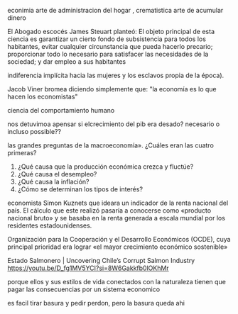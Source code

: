 econimia arte de administracion del hogar , crematistica arte de acumular dinero

El Abogado escocés James Steuart planteó: El objeto principal de esta ciencia es garantizar un cierto fondo de subsistencia para todos los habitantes, evitar cualquier circunstancia que pueda hacerlo precario; proporcionar todo lo necesario para satisfacer las necesidades de la sociedad; y dar empleo a sus habitantes 

indiferencia implícita hacia las mujeres y los esclavos propia de la época).

Jacob Viner bromea diciendo simplemente que: "la economía es lo que hacen los economistas"

ciencia del comportamiento humano

nos detuvimoa apensar si elcrecimiento del pib era desado? necesario o incluso possible??

las grandes preguntas de la macroeconomía». ¿Cuáles
eran las cuatro primeras?
1. ¿Qué causa que la producción económica crezca y fluctúe?
2. ¿Qué causa el desempleo?
3. ¿Qué causa la inflación?
4. ¿Cómo se determinan los tipos de interés?

economista Simon Kuznets que ideara un indicador de la renta nacional del país. El cálculo que este realizó pasaría a conocerse como «producto nacional bruto» y se basaba en la renta generada a escala mundial por los residentes estadounidenses. 

Organización para la Cooperación y el
Desarrollo Económicos (OCDE), cuya principal prioridad era lograr «el
mayor crecimiento económico sostenible»

Estado Salmonero | Uncovering Chile’s Corrupt Salmon Industry
https://youtu.be/D_fg1MV5YCI?si=8W6Gakkfb0lOKhMr

porque ellos y sus estilos de vida conectados con la naturaleza tienen que pagar las consecuencias por un sistema economico

es facil tirar basura y pedir perdon, pero la basura queda ahi
